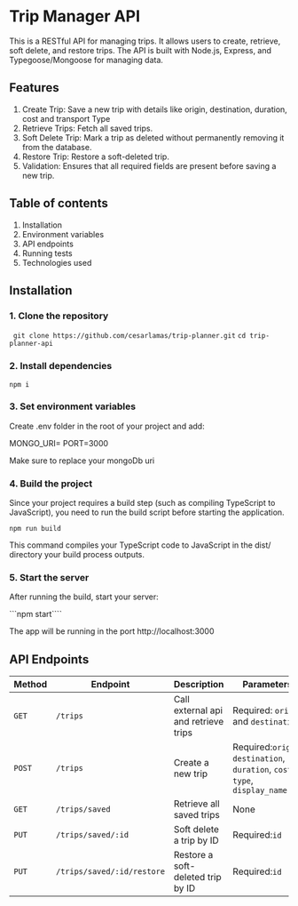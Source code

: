 # Trip Manager API

This is a RESTful API for managing trips. It allows users to create, retrieve, soft delete, and restore trips. The API is built with Node.js, Express, and Typegoose/Mongoose for managing data.

## Features

1. Create Trip: Save a new trip with details like origin, destination, duration, cost and transport Type
2. Retrieve Trips: Fetch all saved trips.
3. Soft Delete Trip: Mark a trip as deleted without permanently removing it from the database.
4. Restore Trip: Restore a soft-deleted trip.
5. Validation: Ensures that all required fields are present before saving a new trip.

## Table of contents

1. Installation
2. Environment variables
3. API endpoints
4. Running tests
5. Technologies used

## Installation

### 1. Clone the repository

` git clone https://github.com/cesarlamas/trip-planner.git`
`cd trip-planner-api`

### 2. Install dependencies

`npm i`

### 3. Set environment variables

Create .env folder in the root of your project and add:

MONGO_URI=<Your MongoDB URI>
PORT=3000

Make sure to replace your mongoDb uri

### 4. Build the project

Since your project requires a build step (such as compiling TypeScript to JavaScript), you need to run the build script before starting the application.

`npm run build`

This command compiles your TypeScript code to JavaScript in the dist/ directory your build process outputs.

### 5. Start the server

After running the build, start your server:

```npm start````

The app will be running in the port http://localhost:3000

## API Endpoints

| Method | Endpoint                   | Description                          | Parameters                                                                   |
| ------ | -------------------------- | ------------------------------------ | ---------------------------------------------------------------------------- |
| `GET`  | `/trips`                   | Call external api and retrieve trips | Required: `origin` and `destination`                                         |
| `POST` | `/trips`                   | Create a new trip                    | Required:`origin`, `destination`, `duration`, `cost`, `type`, `display_name` |
| `GET`  | `/trips/saved`             | Retrieve all saved trips             | None                                                                         |
| `PUT`  | `/trips/saved/:id`         | Soft delete a trip by ID             | Required:`id`                                                                |
| `PUT`  | `/trips/saved/:id/restore` | Restore a soft-deleted trip by ID    | Required:`id`                                                                |
